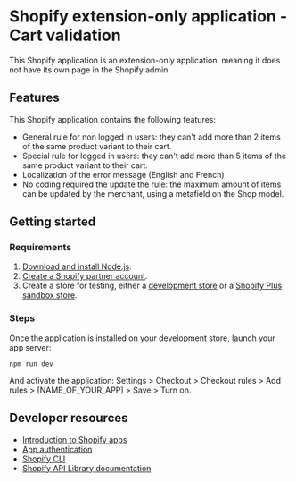 # Shopify extension-only application - Cart validation

This Shopify application is an extension-only application, meaning it does not have its own page in the Shopify admin.

## Features

This Shopify application contains the following features:

- General rule for non logged in users: they can't add more than 2 items of the same product variant to their cart.
- Special rule for logged in users: they can't add more than 5 items of the same product variant to their cart.
- Localization of the error message (English and French)
- No coding required the update the rule: the maximum amount of items can be updated by the merchant, using a metafield on the Shop model.

## Getting started

### Requirements

1. [Download and install Node.js](https://nodejs.org/en/download/).
1. [Create a Shopify partner account](https://partners.shopify.com/signup).
1. Create a store for testing, either a [development store](https://help.shopify.com/en/partners/dashboard/development-stores#create-a-development-store) or a [Shopify Plus sandbox store](https://help.shopify.com/en/partners/dashboard/managing-stores/plus-sandbox-store).

### Steps

Once the application is installed on your development store, launch your app server:
```shell
npm run dev
```

And activate the application:
Settings > Checkout > Checkout rules > Add rules > [NAME_OF_YOUR_APP] > Save > Turn on.

## Developer resources

- [Introduction to Shopify apps](https://shopify.dev/docs/apps/getting-started)
- [App authentication](https://shopify.dev/docs/apps/auth)
- [Shopify CLI](https://shopify.dev/docs/apps/tools/cli)
- [Shopify API Library documentation](https://github.com/Shopify/shopify-api-js#readme)

